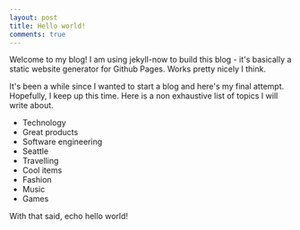 ```yaml
---
layout: post
title: Hello world!
comments: true
---
```


Welcome to my blog! I am using jekyll-now to build this blog - it's basically a static website generator for Github Pages. Works pretty nicely I think. 

It's been a while since I wanted to start a blog and here's my final attempt. Hopefully, I keep up this time. Here is a non exhaustive list of topics I will write about.

- Technology
- Great products
- Software engineering
- Seattle
- Travelling
- Cool items
- Fashion
- Music
- Games

With that said, echo hello world!

